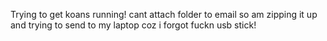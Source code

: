 Trying to get koans running! cant attach folder to email so am zipping it up and trying to send to my laptop coz i forgot fuckn usb stick! 
